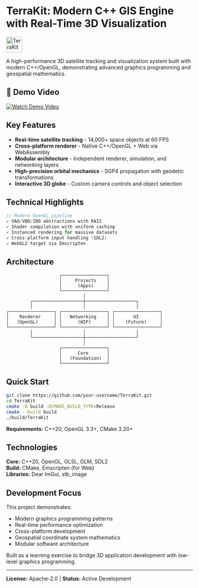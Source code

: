 # TerraKit: Modern C++ GIS Engine with Real-Time 3D Visualization
<img src="https://github.com/Robertcsollei/TerraKit/blob/main/assets/images/TerraKit.png" alt="TerraKit" style="width: 43px; height: 43px;">

A high-performance 3D satellite tracking and visualization system built with modern C++/OpenGL, demonstrating advanced graphics programming and geospatial mathematics.

## 🚀 Demo Video
[![Watch Demo Video](https://github.com/Robertcsollei/TerraKit/blob/main/assets/images/thumbnail.png)](https://vimeo.com/1119403473?fl=pl&fe=sh)

## Key Features
- **Real-time satellite tracking** - 14,000+ space objects at 60 FPS
- **Cross-platform renderer** - Native C++/OpenGL + Web via WebAssembly
- **Modular architecture** - Independent renderer, simulation, and networking layers
- **High-precision orbital mechanics** - SGP4 propagation with geodetic transformations
- **Interactive 3D globe** - Custom camera controls and object selection

## Technical Highlights
```cpp
// Modern OpenGL pipeline
✓ VAO/VBO/IBO abstractions with RAII
✓ Shader compilation with uniform caching  
✓ Instanced rendering for massive datasets
✓ Cross-platform input handling (SDL2)
✓ WebGL2 target via Emscripten
```

## Architecture
```
                    ┌─────────────────┐
                    │     Projects    │
                    │      (Apps)     │
                    └─────────────────┘
                             │
         ┌───────────────────┼───────────────────┐
         │                   │                   │
┌─────────────────┐ ┌─────────────────┐ ┌─────────────────┐
│    Renderer     │ │   Networking    │ │       UI        │
│   (OpenGL)      │ │      (WIP)      │ │    (Future)     │
└─────────────────┘ └─────────────────┘ └─────────────────┘
         │                   │                   │
         └───────────────────┼───────────────────┘
                             │
                    ┌─────────────────┐
                    │      Core       │
                    │   (Foundation)  │
                    └─────────────────┘
```

## Quick Start
```bash
git clone https://github.com/your-username/TerraKit.git
cd TerraKit
cmake -B build -DCMAKE_BUILD_TYPE=Release
cmake --build build
./build/TerraKit
```

**Requirements:** C++20, OpenGL 3.3+, CMake 3.20+

## Technologies
**Core:** C++20, OpenGL, GLSL, GLM, SDL2  
**Build:** CMake, Emscripten (for Web)  
**Libraries:** Dear ImGui, stb_image

## Development Focus
This project demonstrates:
- Modern graphics programming patterns
- Real-time performance optimization  
- Cross-platform development
- Geospatial coordinate system mathematics
- Modular software architecture

Built as a learning exercise to bridge 3D application development with low-level graphics programming.

---
**License:** Apache-2.0 | **Status:** Active Development















